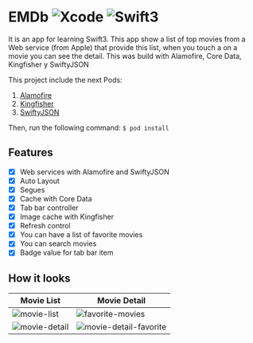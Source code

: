 # EMDb ![Xcode](https://img.shields.io/badge/Xcode-8.2.1-green.svg) ![Swift3](https://img.shields.io/badge/swift-3.0.2-orange.svg)
It is an app for learning Swift3. This app show a list of top movies from a Web service (from Apple) that provide this list, 
when you touch a on a movie you can see the detail. This was build with Alamofire, Core Data,  Kingfisher y SwiftyJSON

This project include the next Pods:
  1. [Alamofire](https://github.com/Alamofire/Alamofire)
  1. [Kingfisher](https://github.com/onevcat/Kingfisher)
  1. [SwiftyJSON](https://github.com/SwiftyJSON/SwiftyJSON)

Then, run the following command: `$ pod install`

## Features
- [x] Web services with Alamofire and SwiftyJSON
- [x] Auto Layout
- [x] Segues
- [x] Cache with Core Data
- [x] Tab bar controller
- [x] Image cache with Kingfisher
- [x] Refresh control
- [x] You can have a list of favorite movies
- [x] You can search movies
- [x] Badge value for tab bar item

## How it looks

| Movie List  | Movie Detail |
| --------- | --------- |
| ![movie-list](https://cloud.githubusercontent.com/assets/1808666/23836124/594fad8c-0741-11e7-82ae-a4efb0b842e8.png) | ![favorite-movies](https://cloud.githubusercontent.com/assets/1808666/23836121/5949e1d6-0741-11e7-9411-baac26ae10df.png) |
| ![movie-detail](https://cloud.githubusercontent.com/assets/1808666/23836122/594b7118-0741-11e7-8c53-cbddd75c32b0.png) | ![movie-detail-favorite](https://cloud.githubusercontent.com/assets/1808666/23836123/594dc5ee-0741-11e7-9309-e2e9e1cb2ca5.png) |
